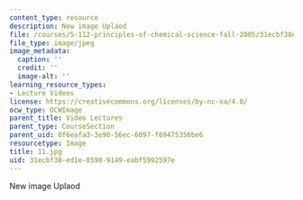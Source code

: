 ```yaml
---
content_type: resource
description: New image Uplaod
file: /courses/5-112-principles-of-chemical-science-fall-2005/31ecbf38ed1e85909149eabf5992597e_11.jpg
file_type: image/jpeg
image_metadata:
  caption: ''
  credit: ''
  image-alt: ''
learning_resource_types:
- Lecture Videos
license: https://creativecommons.org/licenses/by-nc-sa/4.0/
ocw_type: OCWImage
parent_title: Video Lectures
parent_type: CourseSection
parent_uid: 0f6eafa3-3e90-56ec-6097-f69475356be6
resourcetype: Image
title: 11.jpg
uid: 31ecbf38-ed1e-8590-9149-eabf5992597e
---
```

New image Uplaod